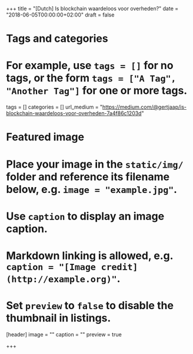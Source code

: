 +++
title = "[Dutch] Is blockchain waardeloos voor overheden?"
date = "2018-06-05T00:00:00+02:00"
draft = false

# Tags and categories
# For example, use `tags = []` for no tags, or the form `tags = ["A Tag", "Another Tag"]` for one or more tags.
tags = []
categories = []
url_medium = "https://medium.com/@gertjaap/is-blockchain-waardeloos-voor-overheden-7a4f86c1203d"

# Featured image
# Place your image in the `static/img/` folder and reference its filename below, e.g. `image = "example.jpg"`.
# Use `caption` to display an image caption.
#   Markdown linking is allowed, e.g. `caption = "[Image credit](http://example.org)"`.
# Set `preview` to `false` to disable the thumbnail in listings.
[header]
image = ""
caption = ""
preview = true

+++